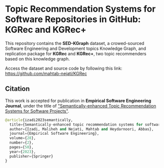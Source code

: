 
# Topic Recommendation Systems for Software Repositories in GitHub: KGRec and KGRec+

This repository contains the **SED-KGraph** dataset, 
a crowed-sourced Software Engineering and Development topics Knowledge Graph, 
and replication package for **KGRec** and **KGRec+**, 
two topic recommenders based on this knowledge graph.

Access the dataset and source code by following this link: <a href="https://github.com/mahtab-nejati/KGRec" target="_blank">https://github.com/mahtab-nejati/KGRec</a>

## Citation
This work is accepted for publication in **Empirical Software Engineering Journal**, under the title of ["Semantically-enhanced Topic Recommendation Systems for Software Projects"](https://doi.org/10.1007/s10664-022-10272-w).

```python
@article{izadi2023semantically,
  title={Semantically-enhanced topic recommendation systems for software projects},
  author={Izadi, Maliheh and Nejati, Mahtab and Heydarnoori, Abbas},
  journal={Empirical Software Engineering},
  volume={28},
  number={2},
  pages={50},
  year={2023},
  publisher={Springer}
}
```

